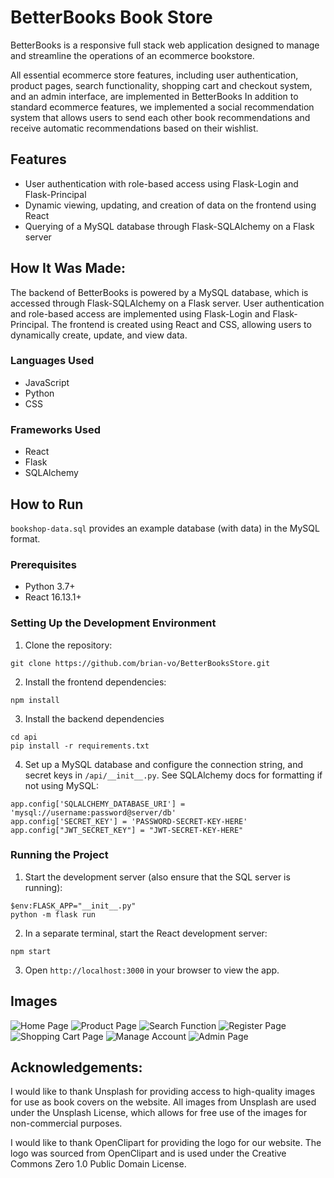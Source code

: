 # BetterBooks Book Store
BetterBooks is a responsive full stack web application designed to manage and streamline the operations of an ecommerce bookstore.

All essential ecommerce store features, including user authentication, product pages, search functionality, shopping cart and checkout system, and an admin interface, are implemented in BetterBooks
In addition to standard ecommerce features, we implemented a social recommendation system that allows users to send each other book recommendations and receive automatic recommendations based on their wishlist.

## Features
- User authentication with role-based access using Flask-Login and Flask-Principal
- Dynamic viewing, updating, and creation of data on the frontend using React
- Querying of a MySQL database through Flask-SQLAlchemy on a Flask server

## How It Was Made:
The backend of BetterBooks is powered by a MySQL database, which is accessed through Flask-SQLAlchemy on a Flask server. User authentication and role-based access are implemented using Flask-Login and Flask-Principal. The frontend is created using React and CSS, allowing users to dynamically create, update, and view data.

### Languages Used
- JavaScript
- Python
- CSS

### Frameworks Used
- React
- Flask
- SQLAlchemy

## How to Run

`bookshop-data.sql` provides an example database (with data) in the MySQL format.
### Prerequisites
- Python 3.7+
- React 16.13.1+

### Setting Up the Development Environment
1. Clone the repository: 
```
git clone https://github.com/brian-vo/BetterBooksStore.git
```
2. Install the frontend dependencies: 
```
npm install
```
3. Install the backend dependencies 
```
cd api
pip install -r requirements.txt
```
4. Set up a MySQL database and configure the connection string, and secret keys in `/api/__init__.py`. See SQLAlchemy docs for formatting if not using MySQL:
```
app.config['SQLALCHEMY_DATABASE_URI'] = 'mysql://username:password@server/db'
app.config['SECRET_KEY'] = 'PASSWORD-SECRET-KEY-HERE'
app.config["JWT_SECRET_KEY"] = "JWT-SECRET-KEY-HERE"
```

### Running the Project
1. Start the development server (also ensure that the SQL server is running): 
```
$env:FLASK_APP="__init__.py" 
python -m flask run
```
2. In a separate terminal, start the React development server: 
```
npm start
```
3. Open `http://localhost:3000` in your browser to view the app.


## Images
![Home Page](https://i.imgur.com/qycoOnC.png)
![Product Page](https://i.imgur.com/EB31w1W.png)
![Search Function](https://i.imgur.com/hID6IZk.png)
![Register Page](https://i.imgur.com/caYWH8K.png)
![Shopping Cart Page](https://i.imgur.com/wckiMPt.png)
![Manage Account](https://i.imgur.com/eTE8cdw.png)
![Admin Page](https://i.imgur.com/Ir73WVe.png)


## Acknowledgements:
I would like to thank Unsplash for providing access to high-quality images for use as book covers on the website. All images from Unsplash are used under the Unsplash License, which allows for free use of the images for non-commercial purposes.

I would like to thank OpenClipart for providing the logo for our website. The logo was sourced from OpenClipart and is used under the Creative Commons Zero 1.0 Public Domain License.



